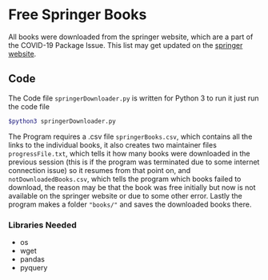 # Free Springer Books

All books were downloaded from the springer website, which are a part of the COVID-19 Package Issue. This list may get updated on the [springer website](https://link.springer.com/search?facet-content-type=%22Book%22&package=mat-covid19_textbooks&%23038;facet-language=%22En%22&%23038;sortOrder=newestFirst&%23038;showAll=true).

## Code

The Code file ```springerDownloader.py``` is written for Python 3 to run it just run the code file
```bash
$python3 springerDownloader.py 
```
The Program requires a .csv file ```springerBooks.csv```, which contains all the links to the individual books, it also creates two maintainer files ```progressFile.txt```, which tells it how many books were downloaded in the previous session (this is if the program was terminated due to some internet connection issue) so it resumes from that point on, and ```notDownloadedBooks.csv```, which tells the program which books failed to download, the reason may be that the book was free initially but now is not available on the springer website or due to some other error. Lastly the program makes a folder ```"books/"``` and saves the downloaded books there.

### Libraries Needed
- os
- wget
- pandas
- pyquery